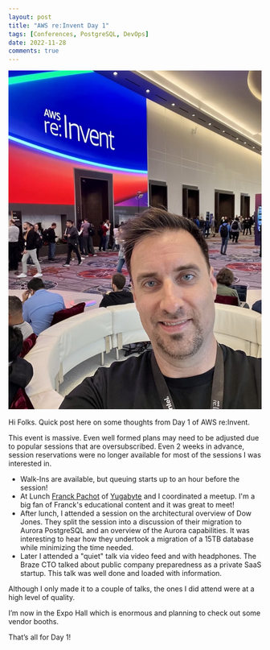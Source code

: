 ```yaml
---
layout: post
title: "AWS re:Invent Day 1"
tags: [Conferences, PostgreSQL, DevOps]
date: 2022-11-28
comments: true
---
```


<img src="/assets/images/aws-reinvent-day1.jpg" alt="Andrew Atkinson at AWS re:Invent" />

Hi Folks. Quick post here on some thoughts from Day 1 of AWS re:Invent.

This event is massive. Even well formed plans may need to be adjusted due to popular sessions that are oversubscribed. Even 2 weeks in advance, session reservations were no longer available for most of the sessions I was interested in.

* Walk-Ins are available, but queuing starts up to an hour before the session!
* At Lunch [Franck Pachot](https://twitter.com/FranckPachot) of [Yugabyte](https://www.yugabyte.com) and I coordinated a meetup. I'm a big fan of Franck's educational content and it was great to meet!
* After lunch, I attended a session on the architectural overview of Dow Jones. They split the session into a discussion of their migration to Aurora PostgreSQL and an overview of the Aurora capabilities. It was interesting to hear how they undertook a migration of a 15TB database while minimizing the time needed.
* Later I attended a "quiet" talk via video feed and with headphones. The Braze CTO talked about public company preparedness as a private SaaS startup. This talk was well done and loaded with information.

Although I only made it to a couple of talks, the ones I did attend were at a high level of quality.

I’m now in the Expo Hall which is enormous and planning to check out some vendor booths.

That’s all for Day 1!

